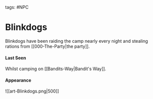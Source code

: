 tags: #NPC

# Blinkdogs
Blinkdogs have been raiding the camp nearly every night and stealing rations from [[000-The-Party|the party]].

#### Last Seen
Whilst camping on [[Bandits-Way|Bandit's Way]].

#### Appearance

![[art-Blinkdogs.png|500]]